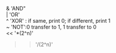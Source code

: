 & 'AND"   
| 'OR'   
^ 'XOR' : if same, print 0; if different, print 1   
~ 'NOT':0 transfer to 1, 1 transfer to 0   
<< '*(2^n)'   
>> '/(2^n)'   
